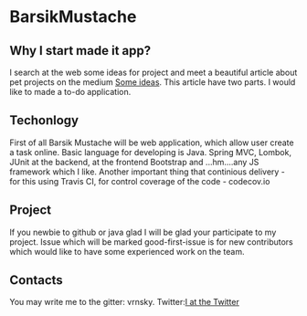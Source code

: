 # BarsikMustache

## Why I start made it app?

I search at the web some ideas for project and meet a beautiful article about pet projects on the medium <a href="https://medium.freecodecamp.org/the-secret-to-being-a-top-developer-is-building-things-heres-a-list-of-fun-apps-to-build-aac61ac0736c">Some ideas</a>. This article have two parts. I would like to made a to-do application.

## Techonlogy

First of all Barsik Mustache will be web application, which allow user create a task online. Basic language for developing is Java. Spring MVC, Lombok, JUnit at the backend, at the frontend Bootstrap and ...hm....any JS framework which I like. Another important thing that continious delivery - for this using Travis CI, for control coverage of the code - codecov.io

## Project
If you newbie to github or java glad I will be glad your participate to my project. Issue which will be marked good-first-issue is for new contributors which would like to have some experienced work on the team. 

## Contacts
You may write me to the gitter: vrnsky.
Twitter:<a href="https://twitter.com/VoronyanskyE">I at the Twitter</a>
